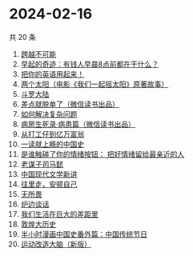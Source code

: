 # 2024-02-16

共 20 条

<!-- BEGIN WEREAD -->
<!-- 最后更新时间 2024-02-16 05:03:26 +0800 -->
1. [跨越不可能](https://weread.qq.com/web/bookDetail/229326d0813ab7dbcg017770)
1. [早起的奇迹：有钱人早晨8点前都在干什么？](https://weread.qq.com/web/bookDetail/0bb32090813ab7e9eg011a71)
1. [把你的英语用起来！](https://weread.qq.com/web/bookDetail/6c632d105533196c66000c4)
1. [两个太阳（电影《我们一起摇太阳》原著故事）](https://weread.qq.com/web/bookDetail/2bb32670813ab881bg014410)
1. [斗罗大陆](https://weread.qq.com/web/bookDetail/3f832f105724353f8a62cda)
1. [差点就脱单了（微信读书出品）](https://weread.qq.com/web/bookDetail/da332870813ab8849g01358c)
1. [如何解决复杂问题](https://weread.qq.com/web/bookDetail/6f9321a07231c7dd6f9c4f6)
1. [病房生死录·病患篇（微信读书出品）](https://weread.qq.com/web/bookDetail/23732ef0813ab8810g0134f0)
1. [从打工仔到亿万富翁](https://weread.qq.com/web/bookDetail/aaf326a0813ab8844g01638c)
1. [一读就上瘾的中国史](https://weread.qq.com/web/bookDetail/8ac32ef0720f5b4c8ac9ad3)
1. [是谁触碰了你的情绪按钮： 把好情绪留给最亲近的人](https://weread.qq.com/web/bookDetail/fb5323a0724b1404fb528b4)
1. [老谋子司马懿](https://weread.qq.com/web/bookDetail/32432960813ab7371g0164e6)
1. [中国现代文学新讲](https://weread.qq.com/web/bookDetail/22332f10813ab84c4g012b62)
1. [往里走，安顿自己](https://weread.qq.com/web/bookDetail/80032d40813ab71b8g012ac6)
1. [无所畏](https://weread.qq.com/web/bookDetail/4f432ec0716007a74f4b7fe)
1. [炉边谈话](https://weread.qq.com/web/bookDetail/a9532f107165dfa5a95fc2d)
1. [我们生活在巨大的差距里](https://weread.qq.com/web/bookDetail/286329405b40f728668c477)
1. [敦煌大历史](https://weread.qq.com/web/bookDetail/c4832a70813ab76a1g0188fb)
1. [半小时漫画中国史番外篇：中国传统节日](https://weread.qq.com/web/bookDetail/b4132bb0719db176b41f10e)
1. [运动改造大脑（新版）](https://weread.qq.com/web/bookDetail/1f4326e0813ab7e0fg0167ca)
<!-- END WEREAD -->